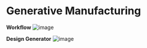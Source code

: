 # Generative Manufacturing
**Workflow**
![image](https://github.com/AdityaJoglekar/Generative_Design_and_Manufacturing/assets/92458082/bb3039e3-ff6f-4e21-b97b-b7802955fb08)

**Design Generator**
![image](https://github.com/AdityaJoglekar/Generative_Design_and_Manufacturing/assets/92458082/6b4a2e5f-ed33-449a-885a-9fff659f2e1f)

